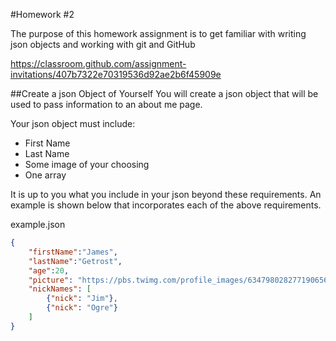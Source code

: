 #Homework #2

The purpose of this homework assignment is to get familiar with writing json objects and working with git and GitHub

https://classroom.github.com/assignment-invitations/407b7322e70319536d92ae2b6f45909e

##Create a json Object of Yourself
You will create a json object that will be used to pass information to an about me page.

Your json object must include:
- First Name
- Last Name
- Some image of your choosing
- One array

It is up to you what you include in your json beyond these requirements. An example is shown below that incorporates each of the above requirements.

example.json
```json
{
    "firstName":"James",
    "lastName":"Getrost",
    "age":20,
    "picture": "https://pbs.twimg.com/profile_images/634798028277190656/dJtsX-0E.jpg",
    "nickNames": [
        {"nick": "Jim"},
        {"nick": "Ogre"}
    ]
}
```

